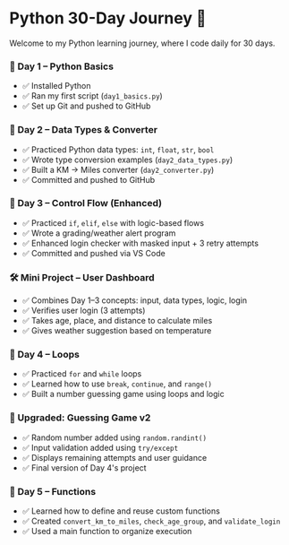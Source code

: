 # Python 30-Day Journey 🚀

Welcome to my Python learning journey, where I code daily for 30 days.

### 📅 Day 1 – Python Basics
- ✅ Installed Python
- ✅ Ran my first script (`day1_basics.py`)
- ✅ Set up Git and pushed to GitHub

### 📅 Day 2 – Data Types & Converter
- ✅ Practiced Python data types: `int`, `float`, `str`, `bool`
- ✅ Wrote type conversion examples (`day2_data_types.py`)
- ✅ Built a KM → Miles converter (`day2_converter.py`)
- ✅ Committed and pushed to GitHub

### 📅 Day 3 – Control Flow (Enhanced)
- ✅ Practiced `if`, `elif`, `else` with logic-based flows
- ✅ Wrote a grading/weather alert program
- ✅ Enhanced login checker with masked input + 3 retry attempts
- ✅ Committed and pushed via VS Code

### 🛠️ Mini Project – User Dashboard
- ✅ Combines Day 1–3 concepts: input, data types, logic, login
- ✅ Verifies user login (3 attempts)
- ✅ Takes age, place, and distance to calculate miles
- ✅ Gives weather suggestion based on temperature

### 📅 Day 4 – Loops
- ✅ Practiced `for` and `while` loops
- ✅ Learned how to use `break`, `continue`, and `range()`
- ✅ Built a number guessing game using loops and logic

### 🎯 Upgraded: Guessing Game v2
- ✅ Random number added using `random.randint()`
- ✅ Input validation added using `try/except`
- ✅ Displays remaining attempts and user guidance
- ✅ Final version of Day 4's project

### 📅 Day 5 – Functions
- ✅ Learned how to define and reuse custom functions
- ✅ Created `convert_km_to_miles`, `check_age_group`, and `validate_login`
- ✅ Used a main function to organize execution


  

